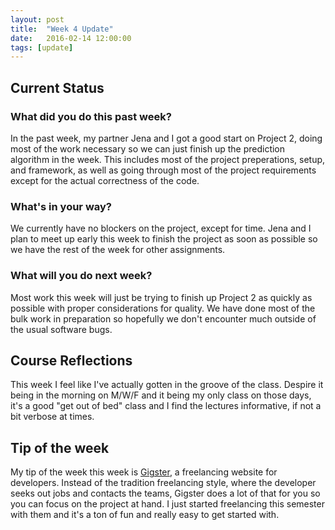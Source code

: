 ```yaml
---
layout: post
title:  "Week 4 Update"
date:   2016-02-14 12:00:00
tags: [update]
---
```


## Current Status ##

### What did you do this past week? ###

In the past week, my partner Jena and I got a good start on Project 2, doing
most of the work necessary so we can just finish up the prediction algorithm
in the week. This includes most of the project preperations, setup, and
framework, as well as going through most of the project requirements except
for the actual correctness of the code.

### What's in your way? ###

We currently have no blockers on the project, except for time. Jena and I plan
to meet up early this week to finish the project as soon as possible so we have
the rest of the week for other assignments.

### What will you do next week? ###

Most work this week will just be trying to finish up Project 2 as quickly as
possible with proper considerations for quality. We have done most of the bulk
work in preparation so hopefully we don't encounter much outside of the usual
software bugs.

## Course Reflections ##

This week I feel like I've actually gotten in the groove of the class. Despire
it being in the morning on M/W/F and it being my only class on those days, it's
a good "get out of bed" class and I find the lectures informative, if not a bit
verbose at times.

## Tip of the week ##

My tip of the week this week is [Gigster][gigster], a freelancing website for
developers. Instead of the tradition freelancing style, where the developer
seeks out jobs and contacts the teams, Gigster does a lot of that for you so
you can focus on the project at hand. I just started freelancing this semester
with them and it's a ton of fun and really easy to get started with.

[gigster]: http://gigster.com
